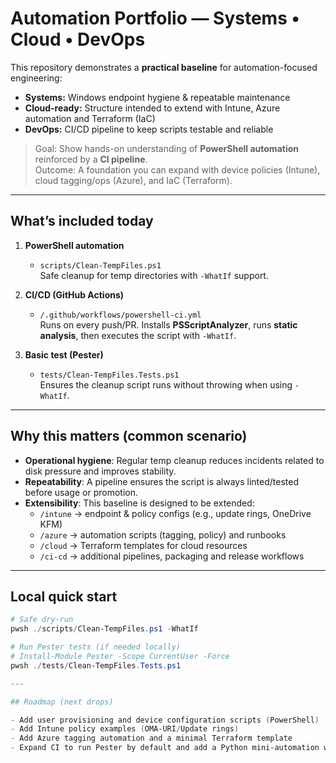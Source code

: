 # Automation Portfolio — Systems • Cloud • DevOps

This repository demonstrates a **practical baseline** for automation-focused engineering:
- **Systems:** Windows endpoint hygiene & repeatable maintenance
- **Cloud-ready:** Structure intended to extend with Intune, Azure automation and Terraform (IaC)
- **DevOps:** CI/CD pipeline to keep scripts testable and reliable

> Goal: Show hands-on understanding of **PowerShell automation** reinforced by a **CI pipeline**.  
> Outcome: A foundation you can expand with device policies (Intune), cloud tagging/ops (Azure), and IaC (Terraform).

---

## What’s included today

1) **PowerShell automation**
   - `scripts/Clean-TempFiles.ps1`  
     Safe cleanup for temp directories with `-WhatIf` support.

2) **CI/CD (GitHub Actions)**
   - `/.github/workflows/powershell-ci.yml`  
     Runs on every push/PR. Installs **PSScriptAnalyzer**, runs **static analysis**, then executes the script with `-WhatIf`.

3) **Basic test (Pester)**
   - `tests/Clean-TempFiles.Tests.ps1`  
     Ensures the cleanup script runs without throwing when using `-WhatIf`.

---

## Why this matters (common scenario)

- **Operational hygiene**: Regular temp cleanup reduces incidents related to disk pressure and improves stability.
- **Repeatability**: A pipeline ensures the script is always linted/tested before usage or promotion.
- **Extensibility**: This baseline is designed to be extended:
  - `/intune` → endpoint & policy configs (e.g., update rings, OneDrive KFM)
  - `/azure` → automation scripts (tagging, policy) and runbooks
  - `/cloud` → Terraform templates for cloud resources
  - `/ci-cd` → additional pipelines, packaging and release workflows

---

## Local quick start

```powershell
# Safe dry-run
pwsh ./scripts/Clean-TempFiles.ps1 -WhatIf

# Run Pester tests (if needed locally)
# Install-Module Pester -Scope CurrentUser -Force
pwsh ./tests/Clean-TempFiles.Tests.ps1

---

## Roadmap (next drops)

- Add user provisioning and device configuration scripts (PowerShell)
- Add Intune policy examples (OMA-URI/Update rings)
- Add Azure tagging automation and a minimal Terraform template
- Expand CI to run Pester by default and add a Python mini-automation with pytest


